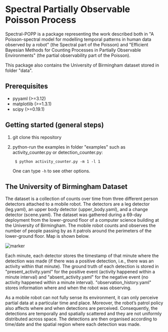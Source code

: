 Spectral Partially Observable Poisson Process
====

Spectral-POPP is a package representing the work described both in "A Poisson-spectral model for modelling temporal patterns in human data observed by a robot" (the Spectral part of the Poisson) and "Efficient Bayesian Methods for Counting Processes in Partially Observable Environments" (the partial observability part of the Poisson).

This package also contains the University of Birmingham dataset stored in folder "data".

Prerequisites
-------------

- pyyaml (>=3.12)
- matplotlib (>=1.3.1)
- scipy (>=0.19.1)


Getting started (general steps)
-------------------------------
1. git clone this repository

2. python-run the examples in folder "examples" such as activity_counter.py or detection_counter.py:
   ```
    $ python activity_counter.py -m 1 -l 1

    ```
   One can type ```-h``` to see other options.


The University of Birmingham Dataset
------------------------------------

The dataset is a collection of counts over time from three different person detectors attached to a mobile robot. The detectors are a leg detector (leg.yaml), an upper body detector (upper_body.yaml), and a change detector (scene.yaml). The dataset was gathered during a 69-day deployment from the lower-ground floor of a computer science building at the University of Birmingham. The mobile robot counts and observes the number of people passing by as it patrols around the perimeters of the lower-ground floor. Map is shown below.

![marker](https://github.com/ferdianjovan/spectral_popp/blob/master/doc/map.png)

Each minute, each detector stores the timestamp of that minute where the detection was made (if there was a positive detection, i.e., there was an activity within that minute). The ground truth of each detection is stored in "present_activity.yaml" for the positive event (activity happened within a minute interval) and "absent_activity.yaml" for the negative event (no activity happened within a minute interval).  "observation_history.yaml" stores information where and when the robot was observing. 

As a mobile robot can not fully sense its environment, it can only perceive partial data at a particular time and place. Moreover, the robot’s patrol policy also affects where and when detections are perceived. Consequently, the detections are temporally and spatially scattered and they are not uniformly distributed across space. The detections are then organised according to
time/date and the spatial region where each detection was made. 

